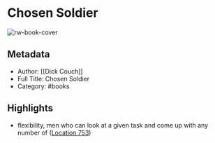 # Chosen Soldier

![rw-book-cover](https://images-na.ssl-images-amazon.com/images/I/51OG9ZiVHGL._SL200_.jpg)

## Metadata
- Author: [[Dick Couch]]
- Full Title: Chosen Soldier
- Category: #books

## Highlights
- flexibility, men who can look at a given task and come up with any number of ([Location 753](https://readwise.io/to_kindle?action=open&asin=B000OI0FR6&location=753))
